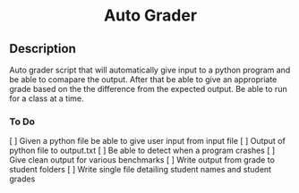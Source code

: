 <h1 align="center">Auto Grader</h1>

## Description

Auto grader script that will automatically give input to a python program and be able to comapare the output. After that be able to give an appropriate grade based on the the difference from the expected output. Be able to run for a class at a time.

### To Do 

[ ] Given a python file be able to give user input from input file
[ ] Output of python file to output.txt
[ ] Be able to detect when a program crashes
[ ] Give clean output for various benchmarks
[ ] Write output from grade to student folders
[ ] Write single file detailing student names and student grades
